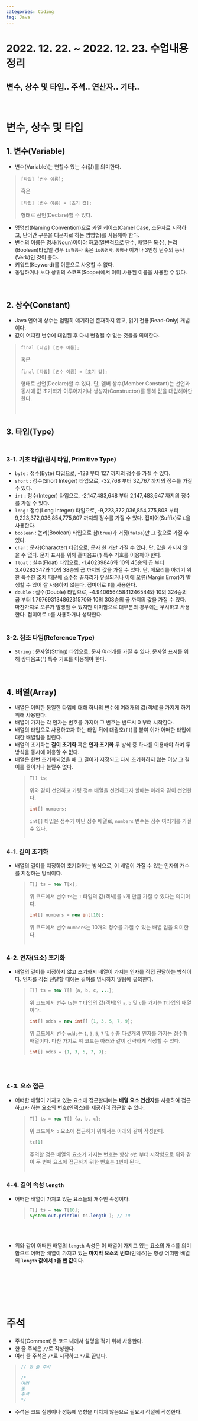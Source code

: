 ```yaml
---
categories: Coding	
tag: Java
---
```




# 2022. 12. 22. ~ 2022. 12. 23. 수업내용 정리

## 변수, 상수 및 타입.. 주석.. 연산자.. 기타..

<br>

# 변수, 상수 및 타입

## 1. 변수(Variable)
* 변수(Variable)는 변할수 있는 수(값)를 의미한다. 
> ```text
> [타입] [변수 이름];
> ``` 
> 혹은
> ```text
> [타입] [변수 이름] = [초기 값];
> ``` 
> 형태로 선언(Declare)할 수 있다.
* 명명법(Naming Convention)으로 카멜 케이스(Camel Case, 소문자로 시작하고, 단어간 구분을 대문자로 하는 명명법)를 사용해야 한다.
* 변수의 이름은 명사(Noun)이어야 하고(일반적으로 단수, 배열은 복수), 논리(Boolean)타입일 경우 `is형용사` 혹은 `is동명사`, `동명사` 이거나 3인칭 단수의 동사(Verb)인 것이 좋다.
* 키워드(Keyword)를 이름으로 사용할 수 없다.
* 동일하거나 보다 상위의 스코프(Scope)에서 이미 사용된 이름을 사용할 수 없다.
<br><br><br>

## 2. 상수(Constant)
* Java 언어에 상수는 엄밀히 얘기하면 존재하지 않고, 읽기 전용(Read-Only) 개념이다.
* 값이 어떠한 변수에 대입된 후 다시 변경될 수 없는 것들을 의미한다.
> ```text
> final [타입] [변수 이름];
> ``` 
> 혹은
> ```text
> final [타입] [변수 이름] = [초기 값];
> ``` 
> 형태로 선언(Declare)할 수 있다. 단, 멤버 상수(Member Constant)는 선언과 동시에 값 초기화가 이루어지거나 생성자(Constructor)를 통해 값을 대입해야만 한다.
<br><br><br>

## 3. 타입(Type)<br><br>

### 3-1. 기초 타입(원시 타입, Primitive Type)
* `byte` : 정수(Byte) 타입으로, -128 부터 127 까지의 정수를 가질 수 있다.
* `short` : 정수(Short Integer) 타입으로, -32,768 부터 32,767 까지의 정수를 가질 수 있다.
* `int` : 정수(Integer) 타입으로, -2,147,483,648 부터 2,147,483,647 까지의 정수를 가질 수 있다.
* `long` : 정수(Long Integer) 타입으로, -9,223,372,036,854,775,808 부터 9,223,372,036,854,775,807 까지의 정수를 가질 수 있다. 접미어(Suffix)로 `L`을 사용한다.
* `boolean` : 논리(Boolean) 타입으로 참(`true`)과 거짓(`false`)만 그 값으로 가질 수 있다.
* `char` : 문자(Character) 타입으로, 문자 한 개만 가질 수 있다. 단, 값을 가지지 않을 수 없다. 문자 표시를 위해 홑따옴표(') 특수 기호를 이용해야 한다.
* `float` : 실수(Float) 타입으로, -1.40239846와 10의 45승의 곱 부터 3.40282347와 10의 38승의 곱 까지의 값을 가질 수 있다. 단, 메모리를 아끼기 위한 특수한 조치 때문에 소수점 끝자리가 유실되거나 이에 오류(Margin Error)가 발생할 수 있어 잘 사용하지 않는다. 접미어로 `F`를 사용한다.
* `double` : 실수(Double) 타입으로, -4.94065645841246544와 10의 324승의 곱 부터 1.79769313486231570와 10의 308승의 곱 까지의 값을 가질 수 있다. 마찬가지로 오류가 발생할 수 있지만 미미함으로 대부분의 경우에는 무시하고 사용한다. 접미어로 `D`를 사용하거나 생략한다.
<br><br>

### 3-2. 참조 타입(Reference Type)
* `String` : 문자열(String) 타입으로, 문자 여러개를 가질 수 있다. 문자열 표시를 위해 쌍따옴표(") 특수 기호를 이용해야 한다.
<br><br><br>

## 4. 배열(Array)
* 배열은 어떠한 동일한 타입에 대해 하나의 변수에 여러개의 값(객체)을 가지게 하기위해 사용한다.
* 배열이 가지는 각 인자는 번호를 가지며 그 번호는 반드시 0 부터 시작한다.
* 배열의 타입으로 사용하고자 하는 타입 뒤에 대괄호(`[]`)를 붙여 이가 어떠한 타입에 대한 배열임을 알린다.
* 배열의 초기화는 **길이 초기화** 혹은 **인자 초기화** 두 방식 중 하나를 이용해야 하며 두 방식을 동시에 이용할 수 없다.
* 배열은 한번 초기화되었을 때 그 길이가 지정되고 다시 초기화하지 않는 이상 그 길이를 줄이거나 늘릴수 없다.
  > ```java
  > T[] ts;
  > ```
  > 위와 같이 선언하고 가령 정수 배열을 선언하고자 할때는 아래와 같이 선언한다.
  > ```java
  > int[] numbers;
  > ``` 
  > `int[]` 타입은 정수가 아닌 정수 배열로, `numbers` 변수는 정수 여러개를 가질 수 있다.<br><br>

### 4-1. 길이 초기화
* 배열의 길이를 지정하여 초기화하는 방식으로, 이 배열이 가질 수 있는 인자의 개수를 지정하는 방식이다.
  > ```java
  > T[] ts = new T[x];
  > ```
  > 위 코드에서 변수 `ts`는 `T` 타입의 값(객체)를 `x`개 만큼 가질 수 있다는 의미이다.
  > ```java
  > int[] numbers = new int[10];
  > ```
  > 위 코드에서 변수 `numbers`는 10개의 정수를 가질 수 있는 배열 임을 의미한다.
<br><br>

### 4-2. 인자(요소) 초기화
* 배열의 길이를 지정하지 않고 초기화시 배열이 가지는 인자를 직접 전달하는 방식이다. 인자를 직접 전달할 때에는 길이를 명시하지 않음에 유의한다.
  > ```java
  > T[] ts = new T[] {a, b, c, ...};
  > ```
  > 위 코드에서 변수 `ts`는 `T` 타입의 값(객체)인 `a`, `b` 및 `c`를 가지는 `T`타입의 배열이다.
  > ```java
  > int[] odds = new int[] {1, 3, 5, 7, 9};
  > ```
  > 위 코드에서 변수 `odds`는 `1`, `3`, `5`, `7` 및 `9` 총 다섯개의 인자를 가지는 정수형 배열이다. 마찬 가지로 위 코드는 아래와 같이 간략하게 작성할 수 있다.
  > ```java
  > int[] odds = {1, 3, 5, 7, 9};
  > ```
<br><br>

### 4-3. 요소 접근
* 어떠한 배열이 가지고 있는 요소에 접근할때에는 **배열 요소 연산자**를 사용하여 접근하고자 하는 요소의 번호(인덱스)를 제공하여 접근할 수 있다.
  > ```java
  > T[] ts = new T[] {a, b, c};
  > ```
  > 위 코드에서 `b` 요소에 접근하기 위해서는 아래와 같이 작성한다.
  > ```java
  > ts[1]
  > ``` 
  > 주의할 점은 배열의 요소가 가지는 번호는 항상 `0`번 부터 시작함으로 위와 같이 두 번째 요소에 접근하기 위한 번호는 `1`번이 된다.
<br><br>

### 4-4. 길이 속성 `length`
* 어떠한 배열이 가지고 있는 요소들의 개수인 속성이다.
  > ```java
  > T[] ts = new T[10];
  > System.out.println( ts.length ); // 10
  > ```
<br><br>
* 위와 같이 어떠한 배열의 `length` 속성은 이 배열이 가지고 있는 요소의 개수를 의미함으로 어떠한 배열이 가지고 있는 **마지막 요소의 번호**(인덱스)는 항상 어떠한 배열의 **`length` 값에서 `1`을 뺀 값**이다.

<br><br><br><br><br>

# 주석
* 주석(Comment)은 코드 내에서 설명을 적기 위해 사용한다.
* 한 줄 주석은 `//`로 작성한다.
* 여러 줄 주석은 `/*`로 시작하고 `*/`로 끝낸다.
> ```java
> // 한 줄 주석
> 
> /*
> 여러
> 줄
> 주석
> */
> ```
* 주석은 코드 실행이나 성능에 영향을 미치지 않음으로 필요시 적절히 작성한다.

<br><br><br><br><br>

# 연산자
* 연산자(Operator)는 하나 이상의 값(들)을 연산하기 위해 사용한다.
* 아래 우선 순위(숫자가 낮을 수록 높은 우선 순위)에 따라 차례로 연산된다.
* 동일한 타입끼리 연산이 가능하며, 두 피연산자의 타입이 다를 경우 자동 형변환이 가능한 경우에만 연산할 수 있다.

1. 괄호 `(, )`로 특정 연산을 묶어낼 경우 우선 순위를 무시하고 우선 연산한다.<br><br>
2. 배열 요소 연산자 `[]` : 배열 요소 연산자 `[]`는 `a[x]` 꼴에서 `a`배열의 `x`번째 요소이다.<br><br>
3. 객체 멤버 연산자 `.` : 객체 멤버 연산자 `.`은 `a.b` 꼴에서 `a` 객체의 멤버 `b`에 접근한 것이다.  <br><br>
4. 전위 증가 연산자 `++` : 증가 연산자 `++`는 `++a` 꼴에서 `a`에 1을 더한다. 단, 전위 증가 연산자는 해당 구문이 실행되기 전 연산을 마친다.<br><br>
5. 전위 감소 연산자 `--` : 감소 연산자 `--`는 `--a` 꼴에서 `a`에 1을 뺀다. 단, 전위 감소 연산자는 해당 구문이 실행되기 전 연산을 마친다.<br><br>
6. 후위 증가 연산자 `++` : 증가 연산자 `++`는 `a++` 꼴에서 `a`에 1을 더한다. 단, 후위 증가 연산자는 해당 구문의 실행이 끝난 뒤 연산한다.<br><br>
7. 후위 감소 연산자 `--` : 감소 연산자 `--`는 `a--` 꼴에서 `a`에 1을 뺀다. 단, 후위 감소 연산자는 해당 구문의 실행이 끝난 뒤 연산한다. <br><br>
8. 양의 부호 연산자 `+` : 부호 연산자 `+`는 `+a` 꼴에서 `a`를 양수인 것으로 한다.<br><br>
9. 음의 부호 연산자 `-` : 부호 연산자 `-`는 `-a` 꼴에서 `a`를 음수인 것으로 한다. 단, `a`가 음수인 경우 양수로 한다.<br><br>
10. 논리 부정(반전) 연산자 `!` : 논리 부정 연산자 `!`는 `!a` 꼴에서 `a`를 부정(반전)한다.<br><br>
11. 객체 생성 연산자 `new` : 객체 생성 연산자 `new`는 `new T` 꼴에서 `T` 타입을 객체화한 객체이다.<br><br>
12. 형 변환 연산자 `(T)` : 형 변환 연산자 `(T)`는 `(T) a` 꼴에서 `a`의 타입을 `T`로 변환한다. <br><br>
13. 곱하기 산술 연산자 `*` : 산술 연산자 `*`는 `a * b` 꼴에서 `a`와 `b`를 곱한 값이다.
14. 나누기 산술 연산자 `/` : 산술 연산자 `/`는 `a / b` 꼴에서 `a`를 `b`로 나눈 몫이다.
15. 나머지 산술 연산자 `%` : 산술 연산자 `%`는 `a % b` 꼴에서 `a`를 `b`로 나눈 나머지이다. (`*`, `/` 및 `%`는 동률의 우선 순위를 가진다.)<br><br>
16. 더하기 산술 연산자 `+` : 산술 연산자 `+`는 `a + b` 꼴에서 `a`와 `b`를 더한 값이다. 만약 피연산자 중 한 개 이상이 문자열(`String`) 타입인 경우 문자열 합치기(String Concatenation)를 수행한다. 이는 문자열이 아닌 다른 어떠한 값을 문자열로 변환하여 문자열과 문자열을 이어 붙이는 것과 동일하다.
17. 빼기 산술 연산자 `-` : 산술 연산자 `-`는 `a - b` 꼴에서 `a`에서 `b`를 뺀 값이다. (`+`와 `-`는 동률의 우선 순위를 가진다.)<br><br>
18. 초과 비교 연산자 `>` : 비교 연산자 `>`는 `a > b` 꼴에서 `a`가 `b`보다 큰가에 대한 여부이다.
19. 미만 비교 연산자 `<` : 비교 연산자 `<`는 `a < b` 꼴에서 `a`가 `b`보다 작은가에 대한 여부이다.
20. 이상 비교 연산자 `>=` : 비교 연산자 `>=`는 `a >= b` 꼴에서 `a`가 `b` 이상인가에 대한 여부이다.
21. 이하 비교 연산자 `<=` : 비교 연산자 `<=`는 `a <= b` 꼴에서 `a`가 `b` 이하인가에 대한 여부이다. (`>`, `<`, `>=` 및 `<=`는 동률의 우선 순위를 가진다.)<br><br>
22. `instanceof` 연산자 : `instanceof` 연산자는 `a instanceof T` 꼴에서 객체 `a`가 `T` 타입으로 형변환 될 수 있는가의 여부이다.<br><br>
23. 동등 비교 연산자 `==` : 비교 연산자 `==`는 `a == b` 꼴에서 `a`와 `b`의 (스택)값이 같은가에 대한 여부이다.
24. 부등 비교 연산자 `!=` : 비교 연산자 `!=`는 `a != b` 꼴에서 `a`와 `b`의 (스택)값이 다른가에 대한 여부이다. (`==` 및 `!=`는 동률의 우선 순위를 가진다.) <br><br>
25. AND 논리 연산자 `&&` : 논리 연산자 `&&`는 `a && b` 꼴에서 `a`와 `b`가 모두 참(`true`)인가에 대한 여부이다. <br><br>
26. OR 논리 연산자 `||` : 논리 연산자 `||`는 `a || b` 꼴에서 `a`와 `b`중 하나 이상이 참(`true`)인가에 대한 여부이다. <br><br> 
27. 삼항 연산자 `... ? ... : ...` : 삼항 연산자 `... ? ... : ...`는 `a ? t : f` 꼴에서 `a`가 참이면 `t`를, 거짓이면 `f`이다. <br><br>
28. 대입 연산자 `=` : 대입 연산자 `=`는 `a = b` 꼴에서 `b`의 값을 `a`에 대입한다. <br><br>
29. 더하기 복합 대입 연산자 `+=` : 대입 연산자 `+=`은 `a += b` 꼴에서 `a`에 `b`를 더한 뒤 `a`에 대입한다. `a = a + b` 꼴과 같다.
30. 빼기 복합 대입 연산자 `-=` : 대입 연산자 `-=`은 `a -= b` 꼴에서 `a`에서 `b`를 뺀 뒤 `a`에 대입한다. `a = a - b` 꼴과 같다.
31. 곱하기 복합 대입 연산자 `*=` : 대입 연산자 `*=`은 `a *= b` 꼴에서 `a`와 `b`를 곱한 뒤 `a`에 대입한다. `a = a * b` 꼴과 같다.
32. 나누기 복합 대입 연산자 `/=` : 대입 연산자 `/=`은 `a /= b` 꼴에서 `a`를 `b`로 나눈 몫을 `a`에 대입한다. `a = a / b` 꼴과 같다.
33. 나머지 복합 대입 연산자 `%=` : 대입 연산자 `%=`은 `a %= b` 꼴에서 `a`를 `b`로 나눈 나머지를 `a`에 대입한다. `a = a % b` 꼴과 같다. (`=`, `+=`, `-=`, `*=`, `/=` 및 `%=`는 동률의 우선 순위를 가진다.) <br><br>

<br><br><br><br><br>

# 기타

## 명명법(Naming Convention)
* 카멜 케이스(Camel Case) : 소문자로 시작하고 단어간 구분을 대문자로 하는 명명법. 가령, `someMethod`, `someVariable`, `camelCase` 등.
    > Java에서 메서드, 매개 변수, 지역 변수, 멤버 변수의 이름에 사용된다.
* 파스칼 케이스(Pascal Case) : 대문자로 시작하고 단어간 구분을 대문자로 하는 명명법. 가령, `SomeClass`, `SomeEnumeration`, `PascalCase` 등.
    > Java에서 클래스, 열거형, 인터페이스, 어노테이션의 이름에 사용된다.
* 케밥 케이스(Kebab Case) : 전체 소문자이고 단어간 구분을 대쉬(-)로 하는 명명법. 가령, `some-class`, `some-id`, `some-attribute` 등.
    > Java에서 사용되지 않음.
* 스네이크 케이스(Snake Case) : 전체 소문자이고 단어간 구분을 언더스코어(_)로 하는 명명법. 가령, `some_name`, `some_php`, `some_thing` 등.
    > Java에서 사용되지 않음.
* 어퍼 스네이크 케이스(Upper Snake Case) : 전체 대문자이고 단어간 구분을 언더스코어(_)로 하는 명명법. 가령, `SOME_NAME`, `SOME_THING`, `SOME_CONST` 등.
    > Java에서 정적이고 읽기 전용인(`static final`) 멤버 변수, 열거형 인자의 이름에 사용된다. 단, 정적이고 읽기 전용인 대상 중 그 값이 리터럴(Literal)이지 않고 객체인 경우 카멜 케이스를 사용하기도 한다.

<br>
<br>
<br>
<br>

## 표현식(Expression)
* 어떠한 값이나 변수, 혹은 메서드의 호출 결과 간의 연산을 하는 것(코드 조각)을 의미한다.
* 구문에 포함되는 개념이다.

<br>
<br>
<br>

## 구문(Statement)
* 표현식(들)으로 이루어진 하나의 코드 실행 단위이다.
* 세미콜론(`;`)으로 끝내야만 한다.

<br>
<br>
<br>


## 블록(Block)
* 코드(들) 혹은 구문(들)의 집합이다. 
* 중괄호( `{` 및 `}` )로 감싼다.

